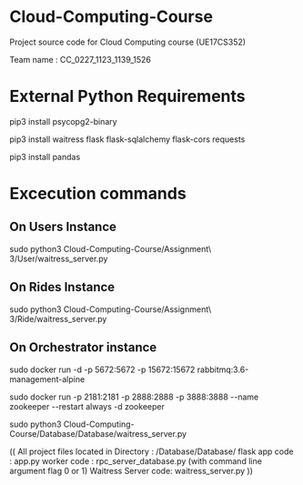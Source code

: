 # Cloud-Computing-Course

Project source code for Cloud Computing course (UE17CS352)

Team name : CC_0227_1123_1139_1526

# External Python Requirements

pip3 install psycopg2-binary

pip3 install waitress flask flask-sqlalchemy flask-cors requests

pip3 install pandas

# Excecution commands

## On Users Instance

sudo python3 Cloud-Computing-Course/Assignment\ 3/User/waitress_server.py

## On Rides Instance

sudo python3 Cloud-Computing-Course/Assignment\ 3/Ride/waitress_server.py

## On Orchestrator instance

sudo docker run -d -p 5672:5672 -p 15672:15672 rabbitmq:3.6-management-alpine

sudo docker run -p 2181:2181 -p 2888:2888 -p 3888:3888 --name zookeeper --restart always -d zookeeper

sudo python3 Cloud-Computing-Course/Database/Database/waitress_server.py

(( 
All project files located in Directory : /Database/Database/
flask app code : app.py
worker code : rpc_server_database.py (with command line argument flag 0 or 1)
Waitress Server code: waitress_server.py
))
